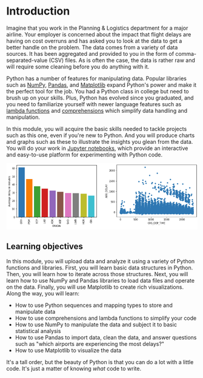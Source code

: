 # Introduction

Imagine that you work in the Planning & Logistics department for a major airline. Your employer is concerned about the impact that flight delays are having on cost overruns and has asked you to look at the data to get a better handle on the problem. The data comes from a variety of data sources. It has been aggregated and provided to you in the form of comma-separated-value (CSV) files. As is often the case, the data is rather raw and will require some cleaning before you do anything with it. 

Python has a number of features for manipulating data. Popular libraries such as [NumPy](https://www.numpy.org/), [Pandas](https://pandas.pydata.org/), and [Matplotlib](https://matplotlib.org/) expand Python's power and make it the perfect tool for the job. You had a Python class in college but need to brush up on your skills. Plus, Python has evolved since you graduated, and you need to familiarize yourself with newer language features such as [lambda functions](https://www.w3schools.com/python/python_lambda.asp) and [comprehensions](https://medium.com/better-programming/list-comprehension-in-python-8895a785550b) which simplify data handling and manipulation.

In this module, you will acquire the basic skills needed to tackle projects such as this one, even if you're new to Python. And you will produce charts and graphs such as these to illustrate the insights you glean from the data. You will do your work in [Jupyter notebooks](https://jupyter.org/), which provide an interactive and easy-to-use platform for experimenting with Python code.

![](media/intro-charts.png)

## Learning objectives

In this module, you will upload data and analyze it using a variety of Python functions and libraries. First, you will learn basic data structures in Python. Then, you will learn how to iterate across those structures. Next, you will learn how to use NumPy and Pandas libraries to load data files and operate on the data. Finally, you will use Matplotlib to create rich visualizations. Along the way, you will learn:

- How to use Python sequences and mapping types to store and manipulate data
- How to use comprehensions and lambda functions to simplify your code
- How to use NumPy to manipulate the data and subject it to basic statistical analysis
- How to use Pandas to import data, clean the data, and answer questions such as "which airports are experiencing the most delays?"
- How to use Matplotlib to visualize the data

It's a tall order, but the beauty of Python is that you can do a lot with a little code. It's just a matter of knowing *what* code to write.